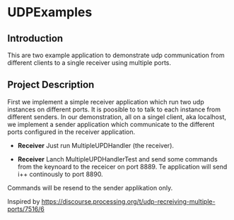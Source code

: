 # UDPExamples

## Introduction 

This are two example application to demonstrate udp communication from different clients to 
a single receiver using multiple ports. 

## Project Description

First we implement a simple receiver application which run two udp instances on different ports. 
It is poosible to to talk to each instance from different senders. In our demonstration, all on a 
singel client, aka localhost, we implement a sender application which communicate to the different ports
configured in the receiver application. 

- **Receiver**
Just run MultipleUPDHandler (the receiver). 

- **Receiver**
Lanch MultipleUPDHandlerTest and send some commands from the keynoard to the receicer on 
port 8889. Te application will send i++ continously to port 8890. 

Commands will be resend to the sender applikation only.  

Inspired by https://discourse.processing.org/t/udp-recreiving-multiple-ports/7516/6

